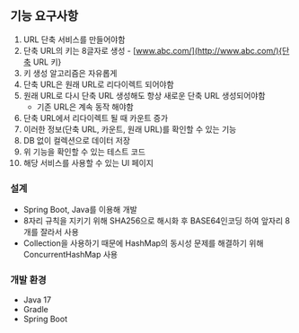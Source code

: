 ## 기능 요구사항
1. URL 단축 서비스를 만들어야함
2. 단축 URL의 키는 8글자로 생성 - [www.abc.com/](http://www.abc.com/){단축 URL 키}
3. 키 생성 알고리즘은 자유롭게
4. 단축 URL은 원래 URL로 리다이렉트 되어야함
5. 원래 URL로 다시 단축 URL 생성해도 항상 새로운 단축 URL 생성되어야함
    - 기존 URL은 계속 동작 해야함
6. 단축 URL에서 리다이렉트 될 때 카운트 증가
7. 이러한 정보(단축 URL, 카운트, 원래 URL)를 확인할 수 있는 기능
8. DB 없이 컬렉션으로 데이터 저장
9. 위 기능을 확인할 수 있는 테스트 코드
10. 해당 서비스를 사용할 수 있는 UI 페이지

### 설계
- Spring Boot, Java를 이용해 개발
- 8자리 규칙을 지키기 위해 SHA256으로 해시화 후 BASE64인코딩 하여 앞자리 8개를 잘라서 사용
- Collection을 사용하기 때문에 HashMap의 동시성 문제를 해결하기 위해 ConcurrentHashMap 사용

### 개발 환경
- Java 17
- Gradle
- Spring Boot